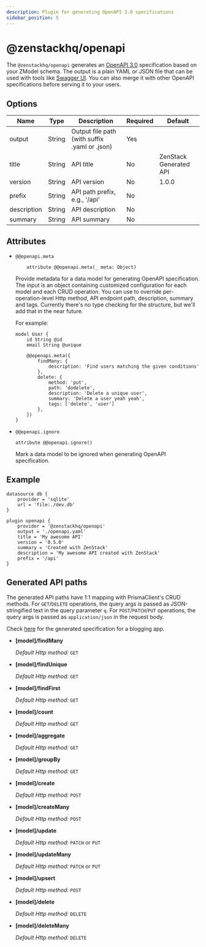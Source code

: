 ```yaml
---
description: Plugin for generating OpenAPI 3.0 specifications
sidebar_position: 5
---
```


# @zenstackhq/openapi

The `@zenstackhq/openapi` generates an [OpenAPI 3.0](https://spec.openapis.org/oas/v3.0.3) specification based on your ZModel schema. The output is a plain YAML or JSON file that can be used with tools like [Swagger UI](https://swagger.io/tools/swagger-ui/). You can also merge it with other OpenAPI specifications before serving it to your users.

## Options

| Name        | Type   | Description                                   | Required | Default                |
| ----------- | ------ | --------------------------------------------- | -------- | ---------------------- |
| output      | String | Output file path (with suffix .yaml or .json) | Yes      |                        |
| title       | String | API title                                     | No       | ZenStack Generated API |
| version     | String | API version                                   | No       | 1.0.0                  |
| prefix      | String | API path prefix, e.g., '/api'                 | No       |                        |
| description | String | API description                               | No       |                        |
| summary     | String | API summary                                   | No       |                        |

## Attributes

-   `@@openapi.meta`

    ```prisma
        attribute @@openapi.meta(_ meta: Object)
    ```

    Provide metadata for a data model for generating OpenAPI specification. The input is an object containing customized configuration for each model and each CRUD operation. You can use to override per-operation-level Http method, API endpoint path, description, summary and tags. Currently there's no type checking for the structure, but we'll add that in the near future.

    For example:

    ```prisma
    model User {
        id String @id
        email String @unique

        @@openapi.meta({
            findMany: {
                description: 'Find users matching the given conditions'
            },
            delete: {
                method: 'put',
                path: 'dodelete',
                description: 'Delete a unique user',
                summary: 'Delete a user yeah yeah',
                tags: ['delete', 'user']
            },
        })
    }
    ```

-   `@@openapi.ignore`

    ```prisma
    attribute @@openapi.ignore()
    ```

    Mark a data model to be ignored when generating OpenAPI specification.

## Example

```prisma title='/schema.zmodel'
datasource db {
    provider = 'sqlite'
    url = 'file:./dev.db'
}

plugin openapi {
    provider = '@zenstackhq/openapi'
    output = './openapi.yaml'
    title = 'My awesome API'
    version = '0.5.0'
    summary = 'Created with ZenStack'
    description = 'My awesome API created with ZenStack'
    prefix = '/api'
}
```

## Generated API paths

The generated API paths have 1:1 mapping with PrismaClient's CRUD methods. For `GET`/`DELETE` operations, the query args is passed as JSON-stringified text in the query parameter `q`. For `POST`/`PATCH`/`PUT` operations, the query args is passed as `application/json` in the request body.

Check [here](https://editor.swagger.io/?url=https://gist.githubusercontent.com/ymc9/9c48bfbc9a0853ceb43497c3228c342b/raw/e264e4b04cb2d7c98ef02b64a84531c77a196d7a/blogging.openapi.yaml) for the generated specification for a blogging app.

-   **[model]/findMany**

    _Default Http method:_ `GET`

-   **[model]/findUnique**

    _Default Http method:_ `GET`

-   **[model]/findFirst**

    _Default Http method:_ `GET`

-   **[model]/count**

    _Default Http method:_ `GET`

-   **[model]/aggregate**

    _Default Http method:_ `GET`

-   **[model]/groupBy**

    _Default Http method:_ `GET`

-   **[model]/create**

    _Default Http method:_ `POST`

-   **[model]/createMany**

    _Default Http method:_ `POST`

-   **[model]/update**

    _Default Http method:_ `PATCH` or `PUT`

-   **[model]/updateMany**

    _Default Http method:_ `PATCH` or `PUT`

-   **[model]/upsert**

    _Default Http method:_ `POST`

-   **[model]/delete**

    _Default Http method:_ `DELETE`

-   **[model]/deleteMany**

    _Default Http method:_ `DELETE`
